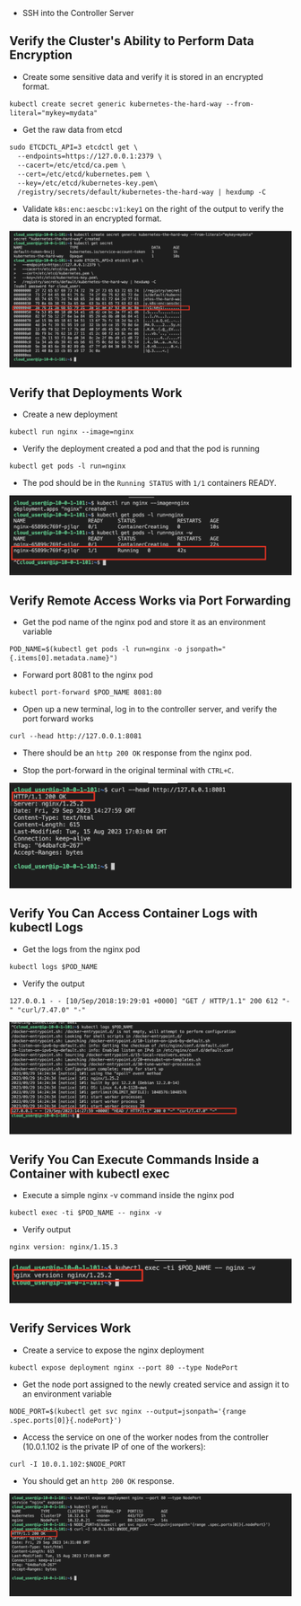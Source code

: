 * SSH into the Controller Server

## Verify the Cluster's Ability to Perform Data Encryption

* Create some sensitive data and verify it is stored in an encrypted format.
```
kubectl create secret generic kubernetes-the-hard-way --from-literal="mykey=mydata"
```

* Get the raw data from etcd
```
sudo ETCDCTL_API=3 etcdctl get \
  --endpoints=https://127.0.0.1:2379 \
  --cacert=/etc/etcd/ca.pem \
  --cert=/etc/etcd/kubernetes.pem \
  --key=/etc/etcd/kubernetes-key.pem\
  /registry/secrets/default/kubernetes-the-hard-way | hexdump -C
```

* Validate `k8s:enc:aescbc:v1:key1` on the right of the output to verify the data is stored in an encrypted format.

![](./img/1.png)

## Verify that Deployments Work

* Create a new deployment
```
kubectl run nginx --image=nginx
```

* Verify the deployment created a pod and that the pod is running
```
kubectl get pods -l run=nginx
```

* The pod should be in the `Running STATUS` with `1/1` containers READY.

![](./img/2.png)

## Verify Remote Access Works via Port Forwarding

* Get the pod name of the nginx pod and store it as an environment variable
```
POD_NAME=$(kubectl get pods -l run=nginx -o jsonpath="{.items[0].metadata.name}")
```

* Forward port 8081 to the nginx pod
```
kubectl port-forward $POD_NAME 8081:80
```

* Open up a new terminal, log in to the controller server, and verify the port forward works
```
curl --head http://127.0.0.1:8081
```

* There should be an `http 200 OK` response from the nginx pod.

* Stop the port-forward in the original terminal with `CTRL+C`.

![](./img/3.png)

## Verify You Can Access Container Logs with kubectl Logs

* Get the logs from the nginx pod
```
kubectl logs $POD_NAME
```

* Verify the output
```
127.0.0.1 - - [10/Sep/2018:19:29:01 +0000] "GET / HTTP/1.1" 200 612 "-" "curl/7.47.0" "-"
```

![](./img/4.png)

## Verify You Can Execute Commands Inside a Container with kubectl exec

* Execute a simple nginx -v command inside the nginx pod
```
kubectl exec -ti $POD_NAME -- nginx -v
```

* Verify output
```
nginx version: nginx/1.15.3
```

![](./img/5.png)

## Verify Services Work

* Create a service to expose the nginx deployment
```
kubectl expose deployment nginx --port 80 --type NodePort
```

* Get the node port assigned to the newly created service and assign it to an environment variable
```
NODE_PORT=$(kubectl get svc nginx --output=jsonpath='{range .spec.ports[0]}{.nodePort}')
```

* Access the service on one of the worker nodes from the controller (10.0.1.102 is the private IP of one of the workers):
```
curl -I 10.0.1.102:$NODE_PORT
```

* You should get an `http 200 OK` response.

![](./img/6.png)